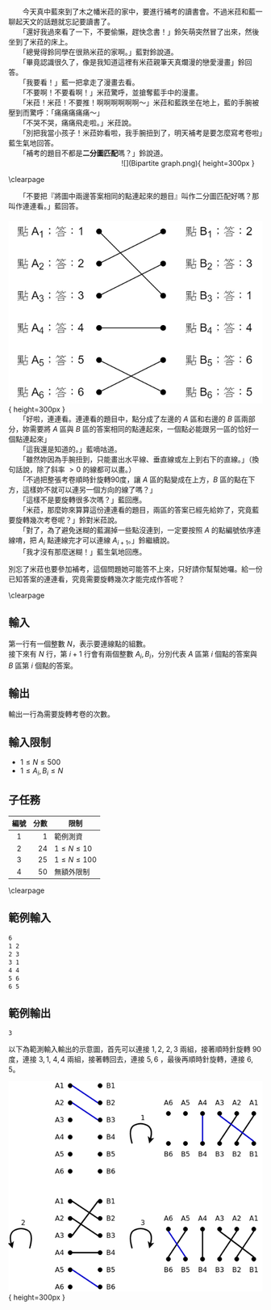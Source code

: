 #

　　今天真中藍來到了木之幡米菈的家中，要進行補考的讀書會。不過米菈和藍一聊起天文的話題就忘記要讀書了。  
　　「還好我過來看了一下，不要偷懶，趕快念書！」鈴矢萌突然冒了出來，然後坐到了米菈的床上。  
　　「總覺得鈴同學在很熟米菈的家啊。」藍對鈴說道。  
　　「畢竟認識很久了，像是我知道這裡有米菈親筆天真爛漫的戀愛漫畫」鈴回答。  
　　「我要看！」藍一把拿走了漫畫去看。  
　　「不要啊！不要看啊！」米菈驚呼，並搶奪藍手中的漫畫。  
　　「米菈！米菈！不要推！啊啊啊啊啊啊～」米菈和藍跌坐在地上，藍的手腕被壓到而驚呼：「痛痛痛痛痛～」  
　　「不哭不哭，痛痛飛走啦。」米菈說。  
　　「別把我當小孩子！米菈妳看啦，我手腕扭到了，明天補考是要怎麼寫考卷啦」藍生氣地回答。  
　　「補考的題目不都是**二分圖匹配**嗎？」鈴說道。  
　　　　　　　　　　　　　　　　![](Bipartite graph.png){ height=300px }  

\clearpage

　　「不要把『將圖中兩邊答案相同的點連起來的題目』叫作二分圖匹配好嗎？那叫作連連看。」藍回答。  
　　　　　　　![](Matching.png){ height=300px }  
　　「好啦，連連看。連連看的題目中，點分成了左邊的 $A$ 區和右邊的 $B$ 區兩部分，妳需要將 $A$ 區與 $B$ 區的答案相同的點連起來，一個點必能跟另一區的恰好一個點連起來」  
　　「這我還是知道的。」藍嘀咕道。  
　　「雖然妳因為手腕扭到，只能畫出水平線、垂直線或左上到右下的直線。」（換句話說，除了斜率 $> 0$ 的線都可以畫。）  
　　「不過把整張考卷順時針旋轉90度，讓 $A$ 區的點變成在上方，$B$ 區的點在下方，這樣妳不就可以連另一個方向的線了嗎？」  
　　「這樣不是要旋轉很多次嗎？」藍回應。  
　　「米菈，那麼妳來算算這份連連看的題目，兩區的答案已經先給妳了，究竟藍要旋轉幾次考卷呢？」鈴對米菈說。  
　　「對了，為了避免迷糊的藍漏掉一些點沒連到，一定要按照 $A$ 的點編號依序連線唷，把 $A_i$ 點連線完才可以連線 $A_{i+1}$。」鈴繼續說。  
　　「我才沒有那麼迷糊！」藍生氣地回應。  

別忘了米菈也要參加補考，這個問題她可能答不上來，只好請你幫幫她囉。給一份已知答案的連連看，究竟需要旋轉幾次才能完成作答呢？  

\clearpage

## 輸入
第一行有一個整數 $N$，表示要連線點的組數。  
接下來有 $N$ 行，第 $i+1$ 行會有兩個整數 $A_i, B_i$，分別代表 $A$ 區第 $i$ 個點的答案與 $B$ 區第 $i$ 個點的答案。  

## 輸出
輸出一行為需要旋轉考卷的次數。  

## 輸入限制
 - $1 \leq N \leq 500$
 - $1 \leq A_i, B_i \leq N$

## 子任務

| 編號 | 分數 |    限制    |
| :---: | ---: | ---------- |
|  1  | 1 | 範例測資 |
|  2  | 24 | $1\leq N \leq 10$ |
|  3  | 25 | $1\leq N \leq 100$ |
|  4  | 50 | 無額外限制 |

\clearpage

## 範例輸入
```
6
1 2
2 3
3 1
4 4
5 6
6 5
```

## 範例輸出
```
3
```

以下為範測輸入輸出的示意圖，首先可以連接 $1,2$, $2,3$ 兩組，接著順時針旋轉 90 度，連接 $3,1$, $4,4$ 兩組，接著轉回去，連接 $5,6$ ，最後再順時針旋轉，連接 $6,5$。                              

![](matching_sample.png){ height=300px }